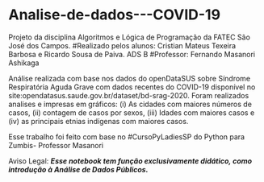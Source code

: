 # Analise-de-dados---COVID-19
Projeto da disciplina Algoritmos e Lógica de Programação da FATEC São José dos Campos. 
#Realizado pelos alunos: Cristian Mateus Texeira Barbosa e Ricardo Sousa de Paiva. ADS B
#Professor: Fernando Masanori Ashikaga

Análise realizada com base nos dados do openDataSUS sobre Síndrome Respiratória Aguda Grave com dados recentes do COVID-19 disponível no site:opendatasus.saude.gov.br/dataset/bd-srag-2020. Foram realizados analises e impresas em gráficos:
(i) As cidades com maiores números de casos, (ii) contagem de casos por sexos, (iii) Idades com maiores casos e (iv) as principais etnias indígenas com maiores casos.

Esse trabalho foi feito com base no #CursoPyLadiesSP do Python para Zumbis- Professor Masanori

Aviso Legal: ***Esse notebook tem função exclusivamente didático, como introdução à Análise de Dados Públicos.***
